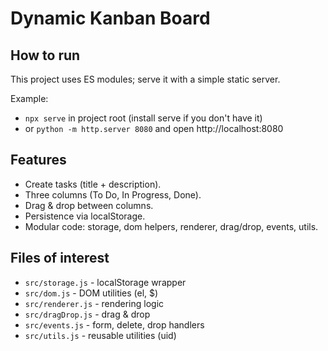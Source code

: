 # Dynamic Kanban Board

## How to run
This project uses ES modules; serve it with a simple static server.

Example:
- `npx serve` in project root (install serve if you don't have it)
- or `python -m http.server 8080` and open http://localhost:8080

## Features
- Create tasks (title + description).
- Three columns (To Do, In Progress, Done).
- Drag & drop between columns.
- Persistence via localStorage.
- Modular code: storage, dom helpers, renderer, drag/drop, events, utils.

## Files of interest
- `src/storage.js` - localStorage wrapper
- `src/dom.js` - DOM utilities (el, $)
- `src/renderer.js` - rendering logic
- `src/dragDrop.js` - drag & drop
- `src/events.js` - form, delete, drop handlers
- `src/utils.js` - reusable utilities (uid)
